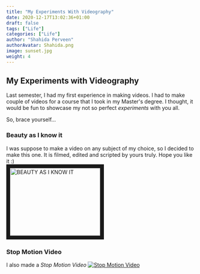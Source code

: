 ```yaml
---
title: "My Experiments With Videography"
date: 2020-12-17T13:02:36+01:00
draft: false
tags: ["Life"]
categories: ["Life"]
author: "Shahida Perveen"
authorAvatar: Shahida.png
image: sunset.jpg  
weight: 4  
---
```


## My Experiments with Videography    


Last semester, I had my first experience in making videos. I had to make couple of videos for a course that I took in my Master's degree. I thought, it would be fun to showcase my not so perfect *experiments* with you all.    

So, brace yourself...      

### Beauty as I know it     


I was suppose to make a video on any subject of my choice, so I decided to make this one. It is filmed, edited and scripted by yours truly. Hope you like it :)  
<a href="http://www.youtube.com/watch?feature=player_embedded&v=vi/VDBc_3KsCHk" target="_blank">
 <img src="http://img.youtube.com/vi/vi/VDBc_3KsCHk/0.jpg" alt="BEAUTY AS I KNOW IT" width="240" height="180" border="10" />
</a>
   

### Stop Motion Video    

I also made a *Stop Motion Video* [![Stop Motion Video](http://img.youtube.com/vi/xMSf8gDxBdU/0.jpg)](http://www.youtube.com/watch?v=xMSf8gDxBdU "Stop Motion Video") 

 

